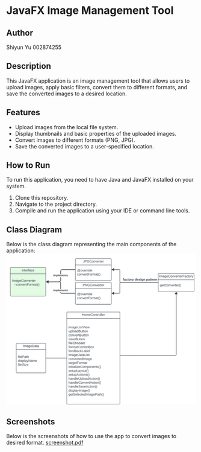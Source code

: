 # JavaFX Image Management Tool

## Author
Shiyun Yu
002874255

## Description
This JavaFX application is an image management tool that allows users to upload images, apply basic filters, convert them to different formats, and save the converted images to a desired location.

## Features
- Upload images from the local file system.
- Display thumbnails and basic properties of the uploaded images.
- Convert images to different formats (PNG, JPG).
- Save the converted images to a user-specified location.

## How to Run
To run this application, you need to have Java and JavaFX installed on your system.
1. Clone this repository.
2. Navigate to the project directory.
3. Compile and run the application using your IDE or command line tools.

## Class Diagram
Below is the class diagram representing the main components of the application:
![ClassDiagram.png](ClassDiagram.png)

## Screenshots
Below is the screenshots of how to use the app to convert images to desired format.
[screenshot.pdf](screenshot.pdf)